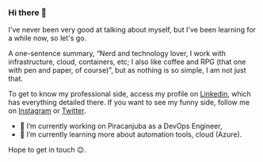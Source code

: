 ### Hi there 👋

<!--
**zenatuz/zenatuz** is a ✨ _special_ ✨ repository because its `README.md` (this file) appears on your GitHub profile.

Here are some ideas to get you started:

- 🔭 I’m currently working on ...
- 🌱 I’m currently learning ...
- 👯 I’m looking to collaborate on ...
- 🤔 I’m looking for help with ...
- 💬 Ask me about ...
- 📫 How to reach me: ...
- 😄 Pronouns: ...
- ⚡ Fun fact: ...
-->

I've never been very good at talking about myself, but I've been learning for a while now, so let's go.

A one-sentence summary, “Nerd and technology lover, I work with infrastructure, cloud, containers, etc; I also like coffee and RPG (that one with pen and paper, of course)”, but as nothing is so simple, I am not just that.

To get to know my professional side, access my profile on [Linkedin](https://linkedin.com/in/renato-r-batista), which has everything detailed there.
If you want to see my funny side, follow me on [Instagram](https://instagram.com/zenatuz) or [Twitter](https://twitter.com/zenatuz).


- 🔭 I’m currently working on Piracanjuba as a DevOps Engineer,
- 🌱 I’m currently learning more about automation tools, cloud (Azure).

Hope to get in touch 😉.


